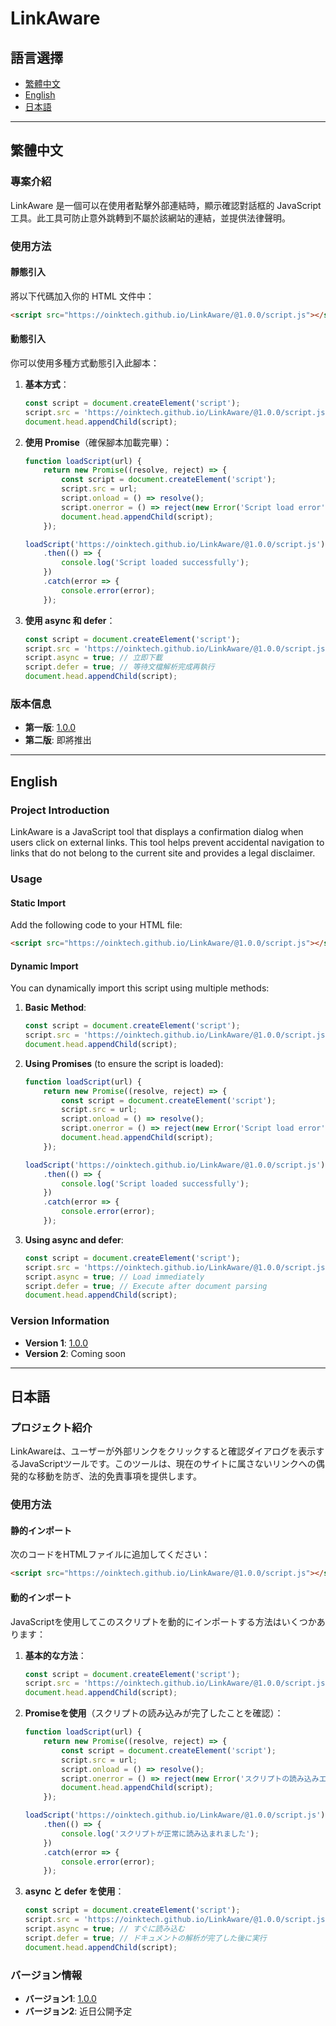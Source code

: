 # LinkAware

## 語言選擇
- [繁體中文](#繁體中文)
- [English](#english)
- [日本語](#日本語)

---

## 繁體中文

### 專案介紹
LinkAware 是一個可以在使用者點擊外部連結時，顯示確認對話框的 JavaScript 工具。此工具可防止意外跳轉到不屬於該網站的連結，並提供法律聲明。

### 使用方法

#### 靜態引入
將以下代碼加入你的 HTML 文件中：
```html
<script src="https://oinktech.github.io/LinkAware/@1.0.0/script.js"></script>
```

#### 動態引入
你可以使用多種方式動態引入此腳本：

1. **基本方式**：
    ```javascript
    const script = document.createElement('script');
    script.src = 'https://oinktech.github.io/LinkAware/@1.0.0/script.js';
    document.head.appendChild(script);
    ```

2. **使用 Promise**（確保腳本加載完畢）：
    ```javascript
    function loadScript(url) {
        return new Promise((resolve, reject) => {
            const script = document.createElement('script');
            script.src = url;
            script.onload = () => resolve();
            script.onerror = () => reject(new Error('Script load error'));
            document.head.appendChild(script);
        });

    loadScript('https://oinktech.github.io/LinkAware/@1.0.0/script.js')
        .then(() => {
            console.log('Script loaded successfully');
        })
        .catch(error => {
            console.error(error);
        });
    ```

3. **使用 async 和 defer**：
    ```javascript
    const script = document.createElement('script');
    script.src = 'https://oinktech.github.io/LinkAware/@1.0.0/script.js';
    script.async = true; // 立即下載
    script.defer = true; // 等待文檔解析完成再執行
    document.head.appendChild(script);
    ```

### 版本信息
- **第一版**: [1.0.0](https://oinktech.github.io/LinkAware/@1.0.0/script.js)
- **第二版**: 即將推出

---

## English

### Project Introduction
LinkAware is a JavaScript tool that displays a confirmation dialog when users click on external links. This tool helps prevent accidental navigation to links that do not belong to the current site and provides a legal disclaimer.

### Usage

#### Static Import
Add the following code to your HTML file:
```html
<script src="https://oinktech.github.io/LinkAware/@1.0.0/script.js"></script>
```

#### Dynamic Import
You can dynamically import this script using multiple methods:

1. **Basic Method**:
    ```javascript
    const script = document.createElement('script');
    script.src = 'https://oinktech.github.io/LinkAware/@1.0.0/script.js';
    document.head.appendChild(script);
    ```

2. **Using Promises** (to ensure the script is loaded):
    ```javascript
    function loadScript(url) {
        return new Promise((resolve, reject) => {
            const script = document.createElement('script');
            script.src = url;
            script.onload = () => resolve();
            script.onerror = () => reject(new Error('Script load error'));
            document.head.appendChild(script);
        });

    loadScript('https://oinktech.github.io/LinkAware/@1.0.0/script.js')
        .then(() => {
            console.log('Script loaded successfully');
        })
        .catch(error => {
            console.error(error);
        });
    ```

3. **Using async and defer**:
    ```javascript
    const script = document.createElement('script');
    script.src = 'https://oinktech.github.io/LinkAware/@1.0.0/script.js';
    script.async = true; // Load immediately
    script.defer = true; // Execute after document parsing
    document.head.appendChild(script);
    ```

### Version Information
- **Version 1**: [1.0.0](https://oinktech.github.io/LinkAware/@1.0.0/script.js)
- **Version 2**: Coming soon

---

## 日本語

### プロジェクト紹介
LinkAwareは、ユーザーが外部リンクをクリックすると確認ダイアログを表示するJavaScriptツールです。このツールは、現在のサイトに属さないリンクへの偶発的な移動を防ぎ、法的免責事項を提供します。

### 使用方法

#### 静的インポート
次のコードをHTMLファイルに追加してください：
```html
<script src="https://oinktech.github.io/LinkAware/@1.0.0/script.js"></script>
```

#### 動的インポート
JavaScriptを使用してこのスクリプトを動的にインポートする方法はいくつかあります：

1. **基本的な方法**：
    ```javascript
    const script = document.createElement('script');
    script.src = 'https://oinktech.github.io/LinkAware/@1.0.0/script.js';
    document.head.appendChild(script);
    ```

2. **Promiseを使用**（スクリプトの読み込みが完了したことを確認）：
    ```javascript
    function loadScript(url) {
        return new Promise((resolve, reject) => {
            const script = document.createElement('script');
            script.src = url;
            script.onload = () => resolve();
            script.onerror = () => reject(new Error('スクリプトの読み込みエラー'));
            document.head.appendChild(script);
        });

    loadScript('https://oinktech.github.io/LinkAware/@1.0.0/script.js')
        .then(() => {
            console.log('スクリプトが正常に読み込まれました');
        })
        .catch(error => {
            console.error(error);
        });
    ```

3. **async と defer を使用**：
    ```javascript
    const script = document.createElement('script');
    script.src = 'https://oinktech.github.io/LinkAware/@1.0.0/script.js';
    script.async = true; // すぐに読み込む
    script.defer = true; // ドキュメントの解析が完了した後に実行
    document.head.appendChild(script);
    ```

### バージョン情報
- **バージョン1**: [1.0.0](https://oinktech.github.io/LinkAware/@1.0.0/script.js)
- **バージョン2**: 近日公開予定
```

